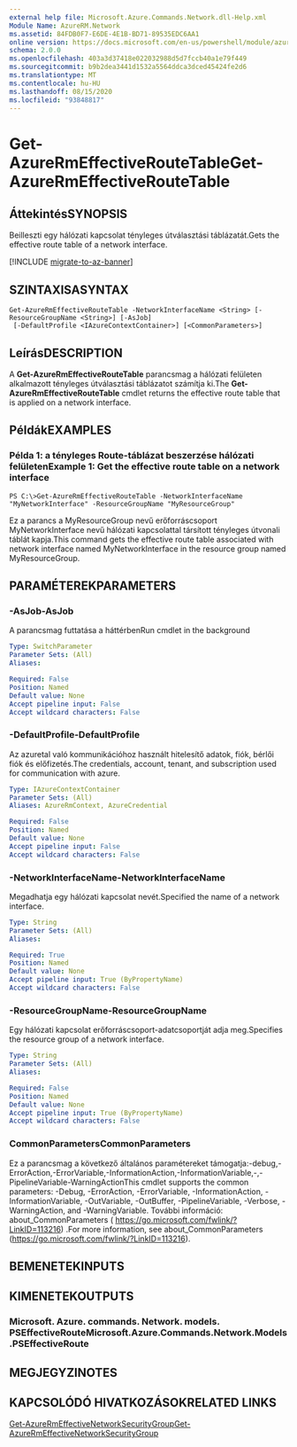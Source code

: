 ```yaml
---
external help file: Microsoft.Azure.Commands.Network.dll-Help.xml
Module Name: AzureRM.Network
ms.assetid: 84FDB0F7-E6DE-4E1B-BD71-89535EDC6AA1
online version: https://docs.microsoft.com/en-us/powershell/module/azurerm.network/get-azurermeffectiveroutetable
schema: 2.0.0
ms.openlocfilehash: 403a3d37418e022032988d5d7fccb40a1e79f449
ms.sourcegitcommit: b9b2dea3441d1532a5564ddca3dced45424fe2d6
ms.translationtype: MT
ms.contentlocale: hu-HU
ms.lasthandoff: 08/15/2020
ms.locfileid: "93848817"
---
```

# <span data-ttu-id="0f81f-101">Get-AzureRmEffectiveRouteTable</span><span class="sxs-lookup"><span data-stu-id="0f81f-101">Get-AzureRmEffectiveRouteTable</span></span>

## <span data-ttu-id="0f81f-102">Áttekintés</span><span class="sxs-lookup"><span data-stu-id="0f81f-102">SYNOPSIS</span></span>
<span data-ttu-id="0f81f-103">Beilleszti egy hálózati kapcsolat tényleges útválasztási táblázatát.</span><span class="sxs-lookup"><span data-stu-id="0f81f-103">Gets the effective route table of a network interface.</span></span>

[!INCLUDE [migrate-to-az-banner](../../includes/migrate-to-az-banner.md)]

## <span data-ttu-id="0f81f-104">SZINTAXISA</span><span class="sxs-lookup"><span data-stu-id="0f81f-104">SYNTAX</span></span>

```
Get-AzureRmEffectiveRouteTable -NetworkInterfaceName <String> [-ResourceGroupName <String>] [-AsJob]
 [-DefaultProfile <IAzureContextContainer>] [<CommonParameters>]
```

## <span data-ttu-id="0f81f-105">Leírás</span><span class="sxs-lookup"><span data-stu-id="0f81f-105">DESCRIPTION</span></span>
<span data-ttu-id="0f81f-106">A **Get-AzureRmEffectiveRouteTable** parancsmag a hálózati felületen alkalmazott tényleges útválasztási táblázatot számítja ki.</span><span class="sxs-lookup"><span data-stu-id="0f81f-106">The **Get-AzureRmEffectiveRouteTable** cmdlet returns the effective route table that is applied on a network interface.</span></span>

## <span data-ttu-id="0f81f-107">Példák</span><span class="sxs-lookup"><span data-stu-id="0f81f-107">EXAMPLES</span></span>

### <span data-ttu-id="0f81f-108">Példa 1: a tényleges Route-táblázat beszerzése hálózati felületen</span><span class="sxs-lookup"><span data-stu-id="0f81f-108">Example 1: Get the effective route table on a network interface</span></span>
```
PS C:\>Get-AzureRmEffectiveRouteTable -NetworkInterfaceName "MyNetworkInterface" -ResourceGroupName "MyResourceGroup"
```

<span data-ttu-id="0f81f-109">Ez a parancs a MyResourceGroup nevű erőforráscsoport MyNetworkInterface nevű hálózati kapcsolattal társított tényleges útvonali táblát kapja.</span><span class="sxs-lookup"><span data-stu-id="0f81f-109">This command gets the effective route table associated with network interface named MyNetworkInterface in the resource group named MyResourceGroup.</span></span>

## <span data-ttu-id="0f81f-110">PARAMÉTEREK</span><span class="sxs-lookup"><span data-stu-id="0f81f-110">PARAMETERS</span></span>

### <span data-ttu-id="0f81f-111">-AsJob</span><span class="sxs-lookup"><span data-stu-id="0f81f-111">-AsJob</span></span>
<span data-ttu-id="0f81f-112">A parancsmag futtatása a háttérben</span><span class="sxs-lookup"><span data-stu-id="0f81f-112">Run cmdlet in the background</span></span>

```yaml
Type: SwitchParameter
Parameter Sets: (All)
Aliases: 

Required: False
Position: Named
Default value: None
Accept pipeline input: False
Accept wildcard characters: False
```

### <span data-ttu-id="0f81f-113">-DefaultProfile</span><span class="sxs-lookup"><span data-stu-id="0f81f-113">-DefaultProfile</span></span>
<span data-ttu-id="0f81f-114">Az azuretal való kommunikációhoz használt hitelesítő adatok, fiók, bérlői fiók és előfizetés.</span><span class="sxs-lookup"><span data-stu-id="0f81f-114">The credentials, account, tenant, and subscription used for communication with azure.</span></span>

```yaml
Type: IAzureContextContainer
Parameter Sets: (All)
Aliases: AzureRmContext, AzureCredential

Required: False
Position: Named
Default value: None
Accept pipeline input: False
Accept wildcard characters: False
```

### <span data-ttu-id="0f81f-115">-NetworkInterfaceName</span><span class="sxs-lookup"><span data-stu-id="0f81f-115">-NetworkInterfaceName</span></span>
<span data-ttu-id="0f81f-116">Megadhatja egy hálózati kapcsolat nevét.</span><span class="sxs-lookup"><span data-stu-id="0f81f-116">Specified the name of a network interface.</span></span>

```yaml
Type: String
Parameter Sets: (All)
Aliases: 

Required: True
Position: Named
Default value: None
Accept pipeline input: True (ByPropertyName)
Accept wildcard characters: False
```

### <span data-ttu-id="0f81f-117">-ResourceGroupName</span><span class="sxs-lookup"><span data-stu-id="0f81f-117">-ResourceGroupName</span></span>
<span data-ttu-id="0f81f-118">Egy hálózati kapcsolat erőforráscsoport-adatcsoportját adja meg.</span><span class="sxs-lookup"><span data-stu-id="0f81f-118">Specifies the resource group of a network interface.</span></span>

```yaml
Type: String
Parameter Sets: (All)
Aliases: 

Required: False
Position: Named
Default value: None
Accept pipeline input: True (ByPropertyName)
Accept wildcard characters: False
```

### <span data-ttu-id="0f81f-119">CommonParameters</span><span class="sxs-lookup"><span data-stu-id="0f81f-119">CommonParameters</span></span>
<span data-ttu-id="0f81f-120">Ez a parancsmag a következő általános paramétereket támogatja:-debug,-ErrorAction,-ErrorVariable,-InformationAction,-InformationVariable,-,-PipelineVariable-WarningAction</span><span class="sxs-lookup"><span data-stu-id="0f81f-120">This cmdlet supports the common parameters: -Debug, -ErrorAction, -ErrorVariable, -InformationAction, -InformationVariable, -OutVariable, -OutBuffer, -PipelineVariable, -Verbose, -WarningAction, and -WarningVariable.</span></span> <span data-ttu-id="0f81f-121">További információ: about_CommonParameters ( https://go.microsoft.com/fwlink/?LinkID=113216) .</span><span class="sxs-lookup"><span data-stu-id="0f81f-121">For more information, see about_CommonParameters (https://go.microsoft.com/fwlink/?LinkID=113216).</span></span>

## <span data-ttu-id="0f81f-122">BEMENETEK</span><span class="sxs-lookup"><span data-stu-id="0f81f-122">INPUTS</span></span>

## <span data-ttu-id="0f81f-123">KIMENETEK</span><span class="sxs-lookup"><span data-stu-id="0f81f-123">OUTPUTS</span></span>

### <span data-ttu-id="0f81f-124">Microsoft. Azure. commands. Network. models. PSEffectiveRoute</span><span class="sxs-lookup"><span data-stu-id="0f81f-124">Microsoft.Azure.Commands.Network.Models.PSEffectiveRoute</span></span>

## <span data-ttu-id="0f81f-125">MEGJEGYZI</span><span class="sxs-lookup"><span data-stu-id="0f81f-125">NOTES</span></span>

## <span data-ttu-id="0f81f-126">KAPCSOLÓDÓ HIVATKOZÁSOK</span><span class="sxs-lookup"><span data-stu-id="0f81f-126">RELATED LINKS</span></span>

[<span data-ttu-id="0f81f-127">Get-AzureRmEffectiveNetworkSecurityGroup</span><span class="sxs-lookup"><span data-stu-id="0f81f-127">Get-AzureRmEffectiveNetworkSecurityGroup</span></span>](./Get-AzureRmEffectiveNetworkSecurityGroup.md)


